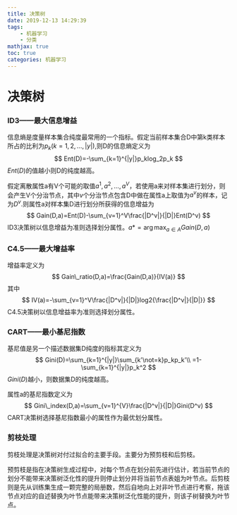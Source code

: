 ```yaml
---
title: 决策树
date: 2019-12-13 14:29:39
tags:
	- 机器学习
	- 分类
mathjax: true
toc: true 
categories: 机器学习
---
```


# 决策树

### ID3——最大信息增益

信息熵是度量样本集合纯度最常用的一个指标。假定当前样本集合D中第k类样本所占的比利为$p_k(k=1,2,...,|y|)$,则D的信息熵定义为
$$
Ent(D)=-\sum_{k=1}^{|y|}p_klog_2p_k
$$
$Ent(D)$的值越小则D的纯度越高。

假定离散属性a有V个可能的取值${a^1,a^2,...,a^V}$，若使用a来对样本集进行划分，则会产生V个分治节点，其中$v$个分治节点包含D中做在属性a上取值为$a^v$的样本，记为$D^v$.则属性a对样本集D进行划分所获得的信息增益为
$$
Gain(D,a)=Ent(D)-\sum_{v=1}^V\frac{|D^v|}{|D|}Ent(D^v)
$$
ID3决策树以信息增益为准则选择划分属性。$a*=\arg\max_{a\in A} Gain(D,a)$

### C4.5——最大增益率

增益率定义为
$$
Gain\_ratio(D,a)=\frac{Gain(D,a)}{IV(a)}
$$
其中
$$
IV(a)=-\sum_{v=1}^V\frac{|D^v|}{|D|}log2{\frac{|D^v|}{|D|}}
$$
C4.5决策树以信息增益率为准则选择划分属性。

### CART——最小基尼指数

基尼值是另一个描述数据集D纯度的指标其定义为
$$
Gini(D)=\sum_{k=1}^{|y|}\sum_{k'\not=k}p_kp_k'\\
=1-\sum_{k=1}^{|y|}p_k^2
$$
$Gini(D)$越小，则数据集D的纯度越高。

属性a的基尼指数定义为
$$
Gini\_index(D,a)=\sum_{v=1}^{V}\frac{|D^v|}{|D|}Gini(D^v)
$$
CART决策树选择基尼指数最小的属性作为最优划分属性。

### 剪枝处理

剪枝处理是决策树对付过拟合的主要手段。主要分为预剪枝和后剪枝。

预剪枝是指在决策树生成过程中，对每个节点在划分前先进行估计，若当前节点的划分不能带来决策树泛化性的提升则停止划分并将当前节点表姐为叶节点。后剪枝则是先从训练集生成一颗完整的局册数，然后自地向上对非叶节点进行考察，拖该节点对应的自述替换为叶节点能带来决策树泛化性能的提升，则该子树替换为叶节点。
